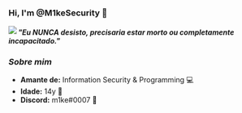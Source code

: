 ### Hi, I'm @M1keSecurity 👋

<img align="left" src="https://orhun.dev/img/crow.png">

<h5>⁠"Eu NUNCA desisto, precisaria estar morto ou completamente incapacitado."</h5>

### <i>Sobre mim</i>

-  **Amante de:** Information Security & Programming 💻
-  **Idade:** 14y 🎉
-  **Discord:** m1ke#0007 🎈
